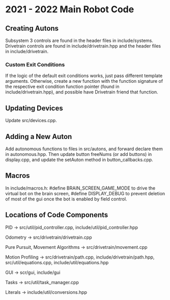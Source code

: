 # 2021 - 2022 Main Robot Code

## Creating Autons

Subsystem 3 controls are found in the header files in include/systems. Drivetrain controls are found in include/drivetrain.hpp and the header files in include/drivetrain.

### Custom Exit Conditions

If the logic of the default exit conditions works, just pass different template arguments. Otherwise, create a new function with the function signature of the respective exit condition function pointer (found in include/drivetrain.hpp), and possible have Drivetrain friend that function.

## Updating Devices

Update src/devices.cpp.

## Adding a New Auton

Add autonomous functions to files in src/autons, and forward declare them in autonomous.hpp. Then update button freeNums (or add buttons) in display.cpp, and update the setAuton method in button_callbacks.cpp.

## Macros

In include/macros.h: #define BRAIN_SCREEN_GAME_MODE to drive the virtual bot on the brain screen, #define DISPLAY_DEBUG to prevent deletion of most of the gui once the bot is enabled by field control.

## Locations of Code Components

PID -> src/util/pid_controller.cpp, include/util/pid_controller.hpp

Odometry -> src/drivetrain/drivetrain.cpp

Pure Pursuit, Movement Algorithms -> src/drivetrain/movement.cpp

Motion Profiling -> src/drivetrain/path.cpp, include/drivetrain/path.hpp, src/util/equations.cpp, include/util/equations.hpp

GUI -> scr/gui, include/gui

Tasks -> src/util/task_manager.cpp

Literals -> include/util/conversions.hpp